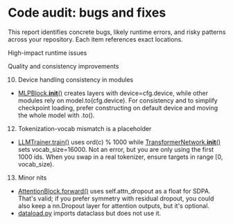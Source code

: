 # Code audit: bugs and fixes

This report identifies concrete bugs, likely runtime errors, and risky patterns across your repository. Each item references exact locations.

High-impact runtime issues







Quality and consistency improvements

10) Device handling consistency in modules
- [MLPBlock.__init__()](model.py:95) creates layers with device=cfg.device, while other modules rely on model.to(cfg.device). For consistency and to simplify checkpoint loading, prefer constructing on default device and moving the whole model with .to().

12) Tokenization-vocab mismatch is a placeholder
- [LLMTrainer.train()](main.py:111) uses ord(c) % 1000 while [TransformerNetwork.__init__()](model.py:123) sets vocab_size=16000. Not an error, but you are only using the first 1000 ids. When you swap in a real tokenizer, ensure targets in range [0, vocab_size).

13) Minor nits
- [AttentionBlock.forward()](model.py:73) uses self.attn_dropout as a float for SDPA. That's valid; if you prefer symmetry with residual dropout, you could also keep a nn.Dropout layer for attention outputs, but it's optional.
- [dataload.py](dataload.py) imports dataclass but does not use it.

